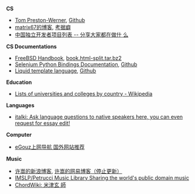 **CS**
- [Tom Preston-Werner](http://tom.preston-werner.com/),
  [Github](https://github.com/mojombo/mojombo.github.io)
- [matrix67的博客](http://www.matrix67.com/),
  [考据癖](http://localhost-8080.com/)
- [中国独立开发者项目列表 -- 分享大家都在做什
  么](https://github.com/1c7/chinese-independent-developer)

**CS Documentations**

- [FreeBSD Handbook](https://www.freebsd.org/doc/handbook/),
  [book.html-split.tar.bz2](https://download.freebsd.org/ftp/doc/en/books/handbook/book.html-split.tar.bz2)
- [Selenium Python Bindings
  Documentation](https://selenium-python.readthedocs.io),
  [Github](https://github.com/baijum/selenium-python)
- [Liquid template language](http://shopify.github.io/liquid/),
  [Github](https://github.com/Shopify/shopify.github.com)

**Education**

- [Lists of universities and colleges by country -
  Wikipedia](https://en.wikipedia.org/wiki/Lists_of_universities_and_colleges_by_country)

**Languages**

- [italki: Ask language questions to native speakers here, you can
  even request for essay edit!](https://www.italki.com/)

**Computer**

- [eGouz上网导航 国外网站推荐](http://www.egouz.com/)

**Music**

- [许嵩的新浪博客](http://blog.sina.com.cn/vae),
  [许嵩的网易博客（停止更新）](http://vaevip.blog.163.com/)
- [IMSLP/Petrucci Music Library Sharing the world's public domain
  music](https://cn.imslp.org/)
- [ChordWiki: 米津玄
  師](https://ja.chordwiki.org/tag/%E7%B1%B3%E6%B4%A5%E7%8E%84%E5%B8%AB)
